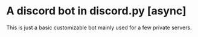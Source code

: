 # A discord bot in discord.py [async]
This is just a basic customizable bot mainly used for a few private servers.
